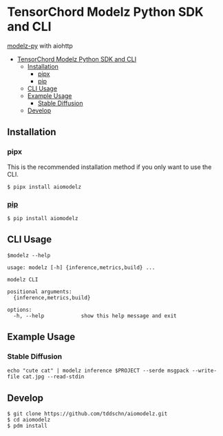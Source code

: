 # TensorChord Modelz Python SDK and CLI

[modelz-py](https://github.com/tensorchord/modelz-py) with aiohttp

- [TensorChord Modelz Python SDK and CLI](#tensorchord-modelz-python-sdk-and-cli)
  - [Installation](#installation)
    - [pipx](#pipx)
    - [pip](#pip)
  - [CLI Usage](#cli-usage)
  - [Example Usage](#example-usage)
    - [Stable Diffusion](#stable-diffusion)
  - [Develop](#develop)

## Installation

### pipx

This is the recommended installation method if you only want to use the CLI.

```
$ pipx install aiomodelz
```

### [pip](https://pypi.org/project/aiomodelz/)

```
$ pip install aiomodelz
```


## CLI Usage

```shell
$modelz --help

usage: modelz [-h] {inference,metrics,build} ...

modelz CLI

positional arguments:
  {inference,metrics,build}

options:
  -h, --help            show this help message and exit
```

## Example Usage
### Stable Diffusion

```shell
echo "cute cat" | modelz inference $PROJECT --serde msgpack --write-file cat.jpg --read-stdin
```

## Develop

```
$ git clone https://github.com/tddschn/aiomodelz.git
$ cd aiomodelz
$ pdm install
```
